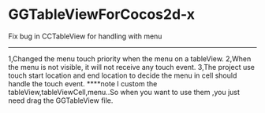 GGTableViewForCocos2d-x
=======================

Fix bug in CCTableView for handling with menu

***
1,Changed the menu touch priority when the menu on a tableView.
2,When the menu is not visible, it will not receive any touch event.
3,The project use touch start location and end location to decide the menu in cell should handle the touch event.
****note
I custom the tableView,tableViewCell,menu..So when you want to use them ,you just need drag the GGTableView file.

